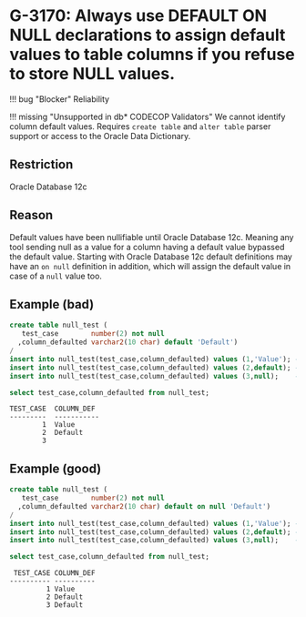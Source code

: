 # G-3170: Always use DEFAULT ON NULL declarations to assign default values to table columns if you refuse to store NULL values.

!!! bug "Blocker"
    Reliability

!!! missing "Unsupported in db\* CODECOP Validators"
    We cannot identify column default values. Requires `create table` and `alter table` parser support or access to the Oracle Data Dictionary.

## Restriction

Oracle Database 12c

## Reason

Default values have been nullifiable until Oracle Database 12c. Meaning any tool sending null as a value for a column having a default value bypassed the default value. Starting with Oracle Database 12c default definitions may have an `on null` definition in addition, which will assign the default value in case of a `null` value too.

## Example (bad)

``` sql hl_lines="3"
create table null_test (
   test_case        number(2) not null
  ,column_defaulted varchar2(10 char) default 'Default')
/
insert into null_test(test_case,column_defaulted) values (1,'Value'); -- NOSONAR: G-1050 literal is ok for a standalone insert
insert into null_test(test_case,column_defaulted) values (2,default); -- NOSONAR: G-1050 literal is ok for a standalone insert
insert into null_test(test_case,column_defaulted) values (3,null);    -- NOSONAR: G-1050 literal is ok for a standalone insert

select test_case,column_defaulted from null_test;
```
``` hl_lines="5"
TEST_CASE  COLUMN_DEF
---------  -----------
        1  Value
        2  Default
        3
```

## Example (good)

``` sql hl_lines="3"
create table null_test (
   test_case        number(2) not null
  ,column_defaulted varchar2(10 char) default on null 'Default')
/
insert into null_test(test_case,column_defaulted) values (1,'Value'); -- NOSONAR: G-1050 literal is ok for a standalone insert
insert into null_test(test_case,column_defaulted) values (2,default); -- NOSONAR: G-1050 literal is ok for a standalone insert
insert into null_test(test_case,column_defaulted) values (3,null);    -- NOSONAR: G-1050 literal is ok for a standalone insert

select test_case,column_defaulted from null_test;
```
``` hl_lines="5"
 TEST_CASE COLUMN_DEF
---------- ----------
         1 Value     
         2 Default   
         3 Default
```